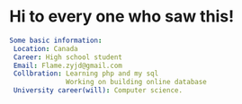<h1>Hi to every one who saw this!</h1>

```yaml
Some basic information:
 Location: Canada 
 Career: High school student 
 Email: Flame.zyjd@gmail.com 
 Collbration: Learning php and my sql
              Working on building online database
 University career(will): Computer science.
 
```
